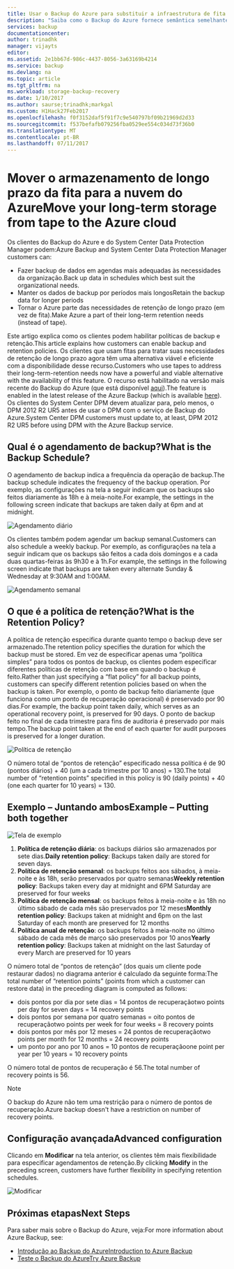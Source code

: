 ```yaml
---
title: Usar o Backup do Azure para substituir a infraestrutura de fita | Microsoft Docs
description: "Saiba como o Backup do Azure fornece semântica semelhante à fita que permite fazer backup e restaurar dados no Azure"
services: backup
documentationcenter: 
author: trinadhk
manager: vijayts
editor: 
ms.assetid: 2e1bb67d-986c-4437-8056-3a63169b4214
ms.service: backup
ms.devlang: na
ms.topic: article
ms.tgt_pltfrm: na
ms.workload: storage-backup-recovery
ms.date: 1/10/2017
ms.author: saurse;trinadhk;markgal
ms.custom: H1Hack27Feb2017
ms.openlocfilehash: f0f3152daf5f91f7c9e540797bf09b21969d2d33
ms.sourcegitcommit: f537befafb079256fba0529ee554c034d73f36b0
ms.translationtype: MT
ms.contentlocale: pt-BR
ms.lasthandoff: 07/11/2017
---
```

# <a name="move-your-long-term-storage-from-tape-to-the-azure-cloud"></a><span data-ttu-id="6fabb-103">Mover o armazenamento de longo prazo da fita para a nuvem do Azure</span><span class="sxs-lookup"><span data-stu-id="6fabb-103">Move your long-term storage from tape to the Azure cloud</span></span>
<span data-ttu-id="6fabb-104">Os clientes do Backup do Azure e do System Center Data Protection Manager podem:</span><span class="sxs-lookup"><span data-stu-id="6fabb-104">Azure Backup and System Center Data Protection Manager customers can:</span></span>

* <span data-ttu-id="6fabb-105">Fazer backup de dados em agendas mais adequadas às necessidades da organização.</span><span class="sxs-lookup"><span data-stu-id="6fabb-105">Back up data in schedules which best suit the organizational needs.</span></span>
* <span data-ttu-id="6fabb-106">Manter os dados de backup por períodos mais longos</span><span class="sxs-lookup"><span data-stu-id="6fabb-106">Retain the backup data for longer periods</span></span>
* <span data-ttu-id="6fabb-107">Tornar o Azure parte das necessidades de retenção de longo prazo (em vez de fita).</span><span class="sxs-lookup"><span data-stu-id="6fabb-107">Make Azure a part of their long-term retention needs (instead of tape).</span></span>

<span data-ttu-id="6fabb-108">Este artigo explica como os clientes podem habilitar políticas de backup e retenção.</span><span class="sxs-lookup"><span data-stu-id="6fabb-108">This article explains how customers can enable backup and retention policies.</span></span> <span data-ttu-id="6fabb-109">Os clientes que usam fitas para tratar suas necessidades de retenção de longo prazo agora têm uma alternativa viável e eficiente com a disponibilidade desse recurso.</span><span class="sxs-lookup"><span data-stu-id="6fabb-109">Customers who use tapes to address their long-term-retention needs now have a powerful and viable alternative with the availability of this feature.</span></span> <span data-ttu-id="6fabb-110">O recurso está habilitado na versão mais recente do Backup do Azure (que está disponível [aqui](http://aka.ms/azurebackup_agent)).</span><span class="sxs-lookup"><span data-stu-id="6fabb-110">The feature is enabled in the latest release of the Azure Backup (which is available [here](http://aka.ms/azurebackup_agent)).</span></span> <span data-ttu-id="6fabb-111">Os clientes do System Center DPM devem atualizar para, pelo menos, o DPM 2012 R2 UR5 antes de usar o DPM com o serviço de Backup do Azure.</span><span class="sxs-lookup"><span data-stu-id="6fabb-111">System Center DPM customers must update to, at least, DPM 2012 R2 UR5 before using DPM with the Azure Backup service.</span></span>

## <a name="what-is-the-backup-schedule"></a><span data-ttu-id="6fabb-112">Qual é o agendamento de backup?</span><span class="sxs-lookup"><span data-stu-id="6fabb-112">What is the Backup Schedule?</span></span>
<span data-ttu-id="6fabb-113">O agendamento de backup indica a frequência da operação de backup.</span><span class="sxs-lookup"><span data-stu-id="6fabb-113">The backup schedule indicates the frequency of the backup operation.</span></span> <span data-ttu-id="6fabb-114">Por exemplo, as configurações na tela a seguir indicam que os backups são feitos diariamente às 18h e à meia-noite.</span><span class="sxs-lookup"><span data-stu-id="6fabb-114">For example, the settings in the following screen indicate that backups are taken daily at 6pm and at midnight.</span></span>

![Agendamento diário](./media/backup-azure-backup-cloud-as-tape/dailybackupschedule.png)

<span data-ttu-id="6fabb-116">Os clientes também podem agendar um backup semanal.</span><span class="sxs-lookup"><span data-stu-id="6fabb-116">Customers can also schedule a weekly backup.</span></span> <span data-ttu-id="6fabb-117">Por exemplo, as configurações na tela a seguir indicam que os backups são feitos a cada dois domingos e a cada duas quartas-feiras às 9h30 e à 1h.</span><span class="sxs-lookup"><span data-stu-id="6fabb-117">For example, the settings in the following screen indicate that backups are taken every alternate Sunday & Wednesday at 9:30AM and 1:00AM.</span></span>

![Agendamento semanal](./media/backup-azure-backup-cloud-as-tape/weeklybackupschedule.png)

## <a name="what-is-the-retention-policy"></a><span data-ttu-id="6fabb-119">O que é a política de retenção?</span><span class="sxs-lookup"><span data-stu-id="6fabb-119">What is the Retention Policy?</span></span>
<span data-ttu-id="6fabb-120">A política de retenção especifica durante quanto tempo o backup deve ser armazenado.</span><span class="sxs-lookup"><span data-stu-id="6fabb-120">The retention policy specifies the duration for which the backup must be stored.</span></span> <span data-ttu-id="6fabb-121">Em vez de especificar apenas uma “política simples” para todos os pontos de backup, os clientes podem especificar diferentes políticas de retenção com base em quando o backup é feito.</span><span class="sxs-lookup"><span data-stu-id="6fabb-121">Rather than just specifying a “flat policy” for all backup points, customers can specify different retention policies based on when the backup is taken.</span></span> <span data-ttu-id="6fabb-122">Por exemplo, o ponto de backup feito diariamente (que funciona como um ponto de recuperação operacional) é preservado por 90 dias.</span><span class="sxs-lookup"><span data-stu-id="6fabb-122">For example, the backup point taken daily, which serves as an operational recovery point, is preserved for 90 days.</span></span> <span data-ttu-id="6fabb-123">O ponto de backup feito no final de cada trimestre para fins de auditoria é preservado por mais tempo.</span><span class="sxs-lookup"><span data-stu-id="6fabb-123">The backup point taken at the end of each quarter for audit purposes is preserved for a longer duration.</span></span>

![Política de retenção](./media/backup-azure-backup-cloud-as-tape/retentionpolicy.png)

<span data-ttu-id="6fabb-125">O número total de “pontos de retenção” especificado nessa política é de 90 (pontos diários) + 40 (um a cada trimestre por 10 anos) = 130.</span><span class="sxs-lookup"><span data-stu-id="6fabb-125">The total number of “retention points” specified in this policy is 90 (daily points) + 40 (one each quarter for 10 years) = 130.</span></span>

## <a name="example--putting-both-together"></a><span data-ttu-id="6fabb-126">Exemplo – Juntando ambos</span><span class="sxs-lookup"><span data-stu-id="6fabb-126">Example – Putting both together</span></span>
![Tela de exemplo](./media/backup-azure-backup-cloud-as-tape/samplescreen.png)

1. <span data-ttu-id="6fabb-128">**Política de retenção diária**: os backups diários são armazenados por sete dias.</span><span class="sxs-lookup"><span data-stu-id="6fabb-128">**Daily retention policy**: Backups taken daily are stored for seven days.</span></span>
2. <span data-ttu-id="6fabb-129">**Política de retenção semanal**: os backups feitos aos sábados, à meia-noite e às 18h, serão preservados por quatro semanas</span><span class="sxs-lookup"><span data-stu-id="6fabb-129">**Weekly retention policy**: Backups taken every day at midnight and 6PM Saturday are preserved for four weeks</span></span>
3. <span data-ttu-id="6fabb-130">**Política de retenção mensal**: os backups feitos à meia-noite e às 18h no último sábado de cada mês são preservados por 12 meses</span><span class="sxs-lookup"><span data-stu-id="6fabb-130">**Monthly retention policy**: Backups taken at midnight and 6pm on the last Saturday of each month are preserved for 12 months</span></span>
4. <span data-ttu-id="6fabb-131">**Política anual de retenção**: os backups feitos à meia-noite no último sábado de cada mês de março são preservados por 10 anos</span><span class="sxs-lookup"><span data-stu-id="6fabb-131">**Yearly retention policy**: Backups taken at midnight on the last Saturday of every March are preserved for 10 years</span></span>

<span data-ttu-id="6fabb-132">O número total de “pontos de retenção” (dos quais um cliente pode restaurar dados) no diagrama anterior é calculado da seguinte forma:</span><span class="sxs-lookup"><span data-stu-id="6fabb-132">The total number of “retention points” (points from which a customer can restore data) in the preceding diagram is computed as follows:</span></span>

* <span data-ttu-id="6fabb-133">dois pontos por dia por sete dias = 14 pontos de recuperação</span><span class="sxs-lookup"><span data-stu-id="6fabb-133">two points per day for seven days = 14 recovery points</span></span>
* <span data-ttu-id="6fabb-134">dois pontos por semana por quatro semanas = oito pontos de recuperação</span><span class="sxs-lookup"><span data-stu-id="6fabb-134">two points per week for four weeks = 8 recovery points</span></span>
* <span data-ttu-id="6fabb-135">dois pontos por mês por 12 meses = 24 pontos de recuperação</span><span class="sxs-lookup"><span data-stu-id="6fabb-135">two points per month for 12 months = 24 recovery points</span></span>
* <span data-ttu-id="6fabb-136">um ponto por ano por 10 anos = 10 pontos de recuperação</span><span class="sxs-lookup"><span data-stu-id="6fabb-136">one point per year per 10 years = 10 recovery points</span></span>

<span data-ttu-id="6fabb-137">O número total de pontos de recuperação é 56.</span><span class="sxs-lookup"><span data-stu-id="6fabb-137">The total number of recovery points is 56.</span></span>

> [!NOTE]
> <span data-ttu-id="6fabb-138">O backup do Azure não tem uma restrição para o número de pontos de recuperação.</span><span class="sxs-lookup"><span data-stu-id="6fabb-138">Azure backup doesn't have a restriction on number of recovery points.</span></span>
>
>

## <a name="advanced-configuration"></a><span data-ttu-id="6fabb-139">Configuração avançada</span><span class="sxs-lookup"><span data-stu-id="6fabb-139">Advanced configuration</span></span>
<span data-ttu-id="6fabb-140">Clicando em **Modificar** na tela anterior, os clientes têm mais flexibilidade para especificar agendamentos de retenção.</span><span class="sxs-lookup"><span data-stu-id="6fabb-140">By clicking **Modify** in the preceding screen, customers have further flexibility in specifying retention schedules.</span></span>

![Modificar](./media/backup-azure-backup-cloud-as-tape/modify.png)

## <a name="next-steps"></a><span data-ttu-id="6fabb-142">Próximas etapas</span><span class="sxs-lookup"><span data-stu-id="6fabb-142">Next Steps</span></span>
<span data-ttu-id="6fabb-143">Para saber mais sobre o Backup do Azure, veja:</span><span class="sxs-lookup"><span data-stu-id="6fabb-143">For more information about Azure Backup, see:</span></span>

* [<span data-ttu-id="6fabb-144">Introdução ao Backup do Azure</span><span class="sxs-lookup"><span data-stu-id="6fabb-144">Introduction to Azure Backup</span></span>](backup-introduction-to-azure-backup.md)
* [<span data-ttu-id="6fabb-145">Teste o Backup do Azure</span><span class="sxs-lookup"><span data-stu-id="6fabb-145">Try Azure Backup</span></span>](backup-try-azure-backup-in-10-mins.md)
